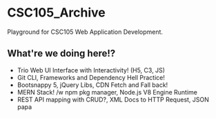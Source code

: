 # CSC105_Archive

Playground for CSC105 Web Application Development.

## What're we doing here!?

- Trio Web UI Interface with Interactivity! (H5, C3, JS)
- Git CLI, Frameworks and Dependency Hell Practice!
- Bootsnappy 5, jQuery Libs, CDN Fetch and Fall back!
- MERN Stack! /w npm pkg manager, Node.js V8 Engine Runtime
- REST API mapping with CRUD?, XML Docs to HTTP Request, JSON papa

